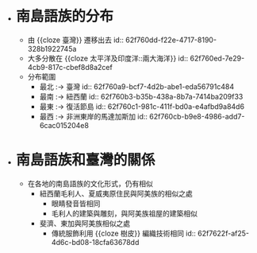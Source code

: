- # 南島語族的分布
	- 由 {{cloze 臺灣}} 遷移出去
	  id:: 62f760dd-f22e-4717-8190-328b1922745a
	- 大多分散在 {{cloze 太平洋及印度洋::兩大海洋}}
	  id:: 62f760ed-7e29-4cb9-817c-cbef8d8a2cef
	- 分布範圍
		- 最北 :-> 臺灣
		  id:: 62f760a9-bcf7-4d2b-abe1-eda56791c484
		- 最南 :-> 紐西蘭
		  id:: 62f760b3-b35b-438a-8b7a-7414ba209f33
		- 最東 :-> 復活節島
		  id:: 62f760c1-981c-411f-bd0a-e4afbd9a84d6
		- 最西 :-> 非洲東岸的馬達加斯加
		  id:: 62f760cb-b9e8-4986-add7-6cac015204e8
- # 南島語族和臺灣的關係
	- 在各地的南島語族的文化形式，仍有相似
		- 紐西蘭毛利人、夏威夷原住民與阿美族的相似之處
			- 眼睛發音皆相同
			- 毛利人的建築與雕刻，與阿美族祖屋的建築相似
		- 斐濟、東加與阿美族相似之處
			- 傳統服飾利用 {{cloze 樹皮}} 編織技術相同
			  id:: 62f7622f-af25-4d6c-bd08-18cfa63678dd